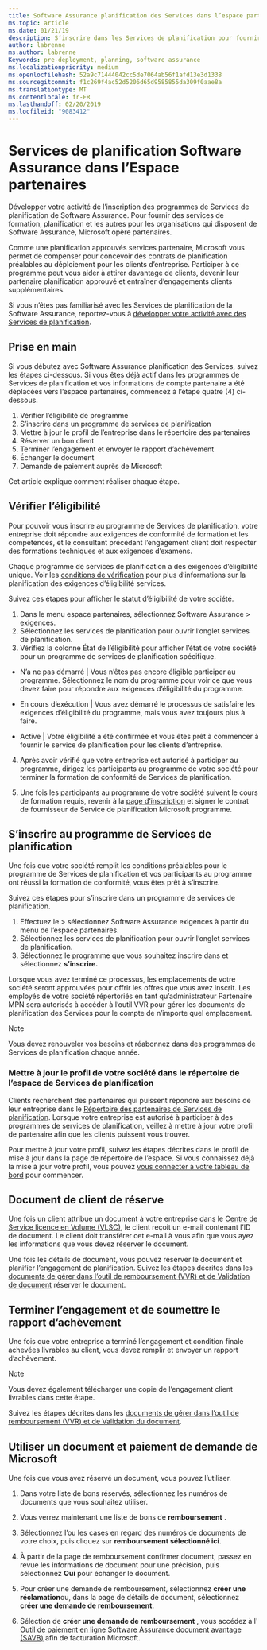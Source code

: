 ```yaml
---
title: Software Assurance planification des Services dans l’espace partenaires | L’espace partenaires
ms.topic: article
ms.date: 01/21/19
description: S’inscrire dans les Services de planification pour fournir la planification du pre-déploiement pour les clients d’entreprise
author: labrenne
ms.author: labrenne
Keywords: pre-deployment, planning, software assurance
ms.localizationpriority: medium
ms.openlocfilehash: 52a9c71444042cc5de7064ab56f1afd13e3d1338
ms.sourcegitcommit: f1c269f4ac52d5206d65d9585855da309f0aae8a
ms.translationtype: MT
ms.contentlocale: fr-FR
ms.lasthandoff: 02/20/2019
ms.locfileid: "9083412"
---
```

# <a name="software-assurance-planning-services-in-partner-center"></a>Services de planification Software Assurance dans l’Espace partenaires

Développer votre activité de l’inscription des programmes de Services de planification de Software Assurance. Pour fournir des services de formation, planification et les autres pour les organisations qui disposent de Software Assurance, Microsoft opère partenaires.

Comme une planification approuvés services partenaire, Microsoft vous permet de compenser pour concevoir des contrats de planification préalables au déploiement pour les clients d’entreprise. Participer à ce programme peut vous aider à attirer davantage de clients, devenir leur partenaire planification approuvé et entraîner d’engagements clients supplémentaires.

Si vous n’êtes pas familiarisé avec les Services de planification de la Software Assurance, reportez-vous à [développer votre activité avec des Services de planification](https://planningservices.partners.extranet.microsoft.com/en/Pages/default.aspx).


## <a name="get-started"></a>Prise en main

Si vous débutez avec Software Assurance planification des Services, suivez les étapes ci-dessous. Si vous êtes déjà actif dans les programmes de Services de planification et vos informations de compte partenaire a été déplacées vers l’espace partenaires, commencez à l’étape quatre (4) ci-dessous. 

1. Vérifier l’éligibilité de programme 
2. S’inscrire dans un programme de services de planification
3. Mettre à jour le profil de l’entreprise dans le répertoire des partenaires
4. Réserver un bon client 
5. Terminer l’engagement et envoyer le rapport d’achèvement
6. Échanger le document 
7. Demande de paiement auprès de Microsoft

Cet article explique comment réaliser chaque étape.

## <a name="confirm-eligibility"></a>Vérifier l’éligibilité

Pour pouvoir vous inscrire au programme de Services de planification, votre entreprise doit répondre aux exigences de conformité de formation et les compétences, et le consultant précédant l’engagement client doit respecter des formations techniques et aux exigences d’examens. 

Chaque programme de services de planification a des exigences d’éligibilité unique. Voir les [conditions de vérification](https://planningservices.partners.extranet.microsoft.com/en/Pages/partnereligibilityrequirements.aspx) pour plus d’informations sur la planification des exigences d’éligibilité services.

Suivez ces étapes pour afficher le statut d’éligibilité de votre société.

1. Dans le menu espace partenaires, sélectionnez Software Assurance > exigences. 
2. Sélectionnez les services de planification pour ouvrir l’onglet services de planification.
3. Vérifiez la colonne État de l’éligibilité pour afficher l’état de votre société pour un programme de services de planification spécifique. 

- N’a ne pas démarré | Vous n’êtes pas encore éligible participer au programme. Sélectionnez le nom du programme pour voir ce que vous devez faire pour répondre aux exigences d’éligibilité du programme.

- En cours d’exécution | Vous avez démarré le processus de satisfaire les exigences d’éligibilité du programme, mais vous avez toujours plus à faire.

- Active | Votre éligibilité a été confirmée et vous êtes prêt à commencer à fournir le service de planification pour les clients d’entreprise. 

4. Après avoir vérifié que votre entreprise est autorisé à participer au programme, dirigez les participants au programme de votre société pour terminer la formation de conformité de Services de planification. 

5. Une fois les participants au programme de votre société suivent le cours de formation requis, revenir à la [page d’inscription](https://planningservices.partners.extranet.microsoft.com/en/Pages/GetRegistered.aspx) et signer le contrat de fournisseur de Service de planification Microsoft programme. 

## <a name="enroll-in-the-planning-services-program"></a>S’inscrire au programme de Services de planification

Une fois que votre société remplit les conditions préalables pour le programme de Services de planification et vos participants au programme ont réussi la formation de conformité, vous êtes prêt à s’inscrire. 

Suivez ces étapes pour s’inscrire dans un programme de services de planification.

1. Effectuez le > sélectionnez Software Assurance exigences à partir du menu de l’espace partenaires. 
2. Sélectionnez les services de planification pour ouvrir l’onglet services de planification.
3. Sélectionnez le programme que vous souhaitez inscrire dans et sélectionnez **s’inscrire.**

Lorsque vous avez terminé ce processus, les emplacements de votre société seront approuvées pour offrir les offres que vous avez inscrit. Les employés de votre société répertoriés en tant qu’administrateur Partenaire MPN sera autorisés à accéder à l’outil VVR pour gérer les documents de planification des Services pour le compte de n’importe quel emplacement.
>[!Note]
> Vous devez renouveler vos besoins et réabonnez dans des programmes de Services de planification chaque année.

### <a name="update-your-companys-profile-in-the-planning-services-partner-directory"></a>Mettre à jour le profil de votre société dans le répertoire de l’espace de Services de planification 

Clients recherchent des partenaires qui puissent répondre aux besoins de leur entreprise dans le [Répertoire des partenaires de Services de planification](https://directory.partners.extranet.microsoft.com/psbproviders/). Lorsque votre entreprise est autorisé à participer à des programmes de services de planification, veillez à mettre à jour votre profil de partenaire afin que les clients puissent vous trouver. 

Pour mettre à jour votre profil, suivez les étapes décrites dans le profil de mise à jour dans la page de répertoire de l’espace. Si vous connaissez déjà la mise à jour votre profil, vous pouvez [vous connecter à votre tableau de bord](https://planningservices.partners.extranet.microsoft.com/en/Pages/dashboard.aspx) pour commencer.  

## <a name="reserve-customer-voucher"></a>Document de client de réserve

Une fois un client attribue un document à votre entreprise dans le [Centre de Service licence en Volume (VLSC)](https://www.microsoft.com/Licensing/servicecenter/default.aspx), le client reçoit un e-mail contenant l’ID de document. Le client doit transférer cet e-mail à vous afin que vous ayez les informations que vous devez réserver le document. 

Une fois les détails de document, vous pouvez réserver le document et planifier l’engagement de planification. Suivez les étapes décrites dans les [documents de gérer dans l’outil de remboursement (VVR) et de Validation de document](voucher-validation-tool.md) réserver le document.  

## <a name="complete-the-engagement-and-submit-completion-report"></a>Terminer l’engagement et de soumettre le rapport d’achèvement

Une fois que votre entreprise a terminé l’engagement et condition finale achevées livrables au client, vous devez remplir et envoyer un rapport d’achèvement.

>[!NOTE]
> Vous devez également télécharger une copie de l’engagement client livrables dans cette étape. 


Suivez les étapes décrites dans les [documents de gérer dans l’outil de remboursement (VVR) et de Validation du document](voucher-validation-tool.md).

## <a name="redeem-a-voucher-and-request-payment-from-microsoft"></a>Utiliser un document et paiement de demande de Microsoft

Une fois que vous avez réservé un document, vous pouvez l’utiliser. 

1. Dans votre liste de bons réservés, sélectionnez les numéros de documents que vous souhaitez utiliser. 
2. Vous verrez maintenant une liste de bons de **remboursement** .
3. Sélectionnez l’ou les cases en regard des numéros de documents de votre choix, puis cliquez sur **remboursement sélectionné ici**.
4. À partir de la page de remboursement confirmer document, passez en revue les informations de document pour une précision, puis sélectionnez **Oui** pour échanger le document.

5. Pour créer une demande de remboursement, sélectionnez **créer une réclamation**ou, dans la page de détails de document, sélectionnez **créer une demande de remboursement**.

6. Sélection de **créer une demande de remboursement** , vous accédez à l' [Outil de paiement en ligne Software Assurance document avantage (SAVB)](https://planningservices.partners.extranet.microsoft.com/en/Pages/getpaid.aspx) afin de facturation Microsoft.



